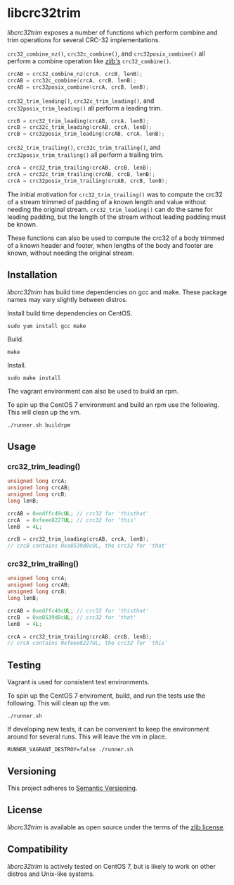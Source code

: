 # libcrc32trim

_libcrc32trim_ exposes a number of functions which perform combine and trim operations for several CRC-32 implementations.

`crc32_combine_nz()`, `crc32c_combine()`, and `crc32posix_combine()` all perform a combine operation like _[zlib's](https://github.com/madler/zlib)_ `crc32_combine()`.
```c
crcAB = crc32_combine_nz(crcA, crcB, lenB);
crcAB = crc32c_combine(crcA, crcB, lenB);
crcAB = crc32posix_combine(crcA, crcB, lenB);
```

`crc32_trim_leading()`, `crc32c_trim_leading()`, and `crc32posix_trim_leading()` all perform a leading trim.
```c
crcB = crc32_trim_leading(crcAB, crcA, lenB);
crcB = crc32c_trim_leading(crcAB, crcA, lenB);
crcB = crc32posix_trim_leading(crcAB, crcA, lenB);
```

`crc32_trim_trailing()`, `crc32c_trim_trailing()`, and `crc32posix_trim_trailing()` all perform a trailing trim.
```c
crcA = crc32_trim_trailing(crcAB, crcB, lenB);
crcA = crc32c_trim_trailing(crcAB, crcB, lenB);
crcA = crc32posix_trim_trailing(crcAB, crcB, lenB);
```

The initial motivation for `crc32_trim_trailing()` was to compute the crc32 of
a stream trimmed of padding of a known length and value without needing the
original stream. `crc32_trim_leading()` can do the same for leading padding,
but the length of the stream without leading padding must be known.

These functions can also be used to compute the crc32 of a body trimmed of a
known header and footer, when lengths of the body and footer are known, without
needing the original stream.

## Installation

_libcrc32trim_ has build time dependencies on gcc and make. These package names may vary slightly between distros.

Install build time dependencies on CentOS.
```
sudo yum install gcc make
```

Build.
```
make
```

Install.
```
sudo make install
```

The vagrant environment can also be used to build an rpm.

To spin up the CentOS 7 environment and build an rpm use the following. This will clean up the vm.
```
./runner.sh buildrpm
```

## Usage

### crc32_trim_leading()

```c
unsigned long crcA;
unsigned long crcAB;
unsigned long crcB;
long lenB;

crcAB = 0xedffc49cUL; // crc32 for 'thisthat'
crcA  = 0xfeee8227UL; // crc32 for 'this'
lenB  = 4L;

crcB = crc32_trim_leading(crcAB, crcA, lenB);
// crcB contains 0xa8539d8cUL, the crc32 for 'that'
```

### crc32_trim_trailing()

```c
unsigned long crcA;
unsigned long crcAB;
unsigned long crcB;
long lenB;

crcAB = 0xedffc49cUL; // crc32 for 'thisthat'
crcB  = 0xa8539d8cUL; // crc32 for 'that'
lenB  = 4L;

crcA = crc32_trim_trailing(crcAB, crcB, lenB);
// crcA contains 0xfeee8227UL, the crc32 for 'this'
```

## Testing

Vagrant is used for consistent test environments.

To spin up the CentOS 7 enviroment, build, and run the tests use the following. This will clean up the vm.
```
./runner.sh
```

If developing new tests, it can be convenient to keep the environment around for several runs. This will leave the vm in place.
```
RUNNER_VAGRANT_DESTROY=false ./runner.sh
```

## Versioning

This project adheres to [Semantic Versioning](https://semver.org/spec/v2.0.0.html).

## License

_libcrc32trim_ is available as open source under the terms of the [zlib license](LICENSE).

## Compatibility

_libcrc32trim_ is actively tested on CentOS 7, but is likely to work on other distros and Unix-like systems.
